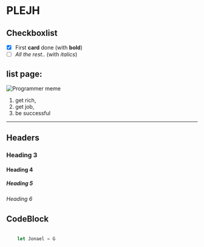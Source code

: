 # PLEJH  
## Checkboxlist  
- [x] First __card__ done (with __bold__)
- [ ] _All the rest.._  (with _italics_)
## list page:

![Programmer meme](https://assets-global.website-files.com/5f3c19f18169b62a0d0bf387/60d33be8cf4ba7565123c8bc_YPD3ulQQAGQpOcnqIm3QzSTRgzmr1SexpW9ZjMpJ1mAnUxx4iF05XOTu44sk0qQG-8XgBcYmGZGAD-5SAZvJl3TjtmhgWnn-w0C2XKwhBscV78RVvhwZfyp0v_Pa6sNj5zxpOvRW.png)

1. get rich,
2. get job,
3. be successful
-----------------

## Headers
### Heading 3
#### Heading 4
##### Heading 5
###### Heading 6

## CodeBlock

```Javascript
        
    let Jonael = G
    
```

